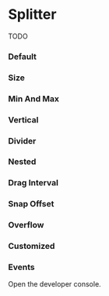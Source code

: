 # Splitter

TODO

<Playground />

<Usage />

<Api />

<GlobalConfig />

<Examples />

### Default

<Example src="examples/default" />

### Size

<Example src="examples/size" />

### Min And Max

<Example src="examples/min-and-max" />

### Vertical

<Example src="examples/vertical" />

### Divider

<Example src="examples/divider" />

### Nested

<Example src="examples/nested" />

### Drag Interval

<Example src="examples/drag-interval" />

### Snap Offset

<Example src="examples/snap-offset" />

### Overflow

<Example src="examples/overflow" />

### Customized

<Example src="examples/customized" />

### Events

Open the developer console.

<Example src="examples/events" />

<LastModified />
